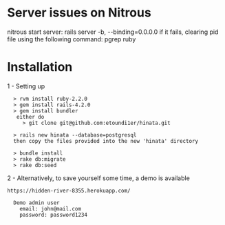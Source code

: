 # Server issues on Nitrous
nitrous start server: rails server -b, --binding=0.0.0.0
if it fails, clearing pid file using the following command: pgrep ruby

# Installation

1 - Setting up

      > rvm install ruby-2.2.0
      > gem install rails-4.2.0
      > gem install bundler
       either do 
         > git clone git@github.com:etoundi1er/hinata.git
         
      > rails new hinata --database=postgresql
      then copy the files provided into the new 'hinata' directory
      
      > bundle install
      > rake db:migrate
      > rake db:seed
  
2 - Alternatively, to save yourself some time, a demo is available 
    
    https://hidden-river-8355.herokuapp.com/
    
      Demo admin user
        email: john@mail.com
        password: password1234
        

    
